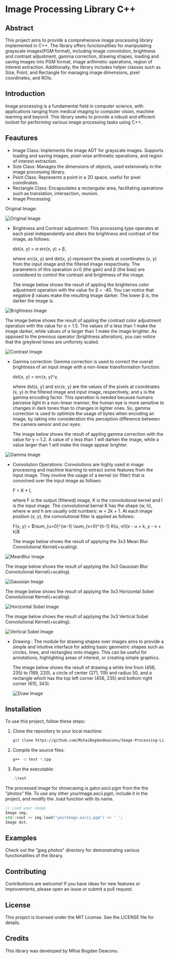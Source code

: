 # Image Processing Library C++

## Abstract

This project aims to provide a comprehensive image processing library implemented in C++. The library offers functionalities for manipulating grayscale images(PGM format), including image convolution, brightness and contrast adjustment, gamma correction, drawing shapes, loading and saving images into PGM format, image arithmetic operations, region of interest extraction. Additionally, the library includes helper classes such as Size, Point, and Rectangle for managing image dimensions, pixel coordinates, and ROIs.

## Introduction

Image processing is a fundamental field in computer science, with applications ranging from medical imaging to computer vision, machine learning and beyond. This library seeks to provide a robust and efficient toolset for performing various image processing tasks using C++.

## Feautures

- Image Class: Implements the image ADT for grayscale images. Supports loading and saving images, pixel-wise arithmetic operations, and region of interest extraction.
- Size Class: Manages the dimensions of objects, used extensively in the image processing library.
- Point Class: Represents a point in a 2D space, useful for pixel coordinates.
- Rectangle Class: Encapsulates a rectangular area, facilitating operations such as translation, intersection, reunion.
- Image Processing:
  
Original Image:


![Original Image](jpeg%20photos/gator.JPG)

- Brightness and Contrast adjustment: This processing type operates at each pixel independently and alters the brightness and contrast of the image, as follows:

  dst(x, y) = α⋅src(x, y) + β,
      
  where src(x, y) and dst(x, y) represent the pixels at coordinates (x, y) from the input image and the
  filtered image respectively. The parameters of this operation α>0 (the gain) and β (the bias) are considered to control the
  contrast and brightness of the image.

  The image below shows the result of appling the brightenss color adjustment operation with the value for β = -40.
  You can notice that negative β values make the resulting image darker. The lower β is, the darker the image is.


![Brightness Image](jpeg%20photos/brightness_output.JPG)

  The image below shows the result of appling the contrast color adjustment operation with the value for α = 1.5.
  The values of α less than 1 make the image darker, while values of α larger than 1 make the image brighter. As opposed to     the previous operator (brightness alteration), you can notice that the greylevel tones are uniformly scaled.


![Contrast Image](jpeg%20photos/contrast_output.JPG)

  

- Gamma correction: Gamma correction is used to correct the overall brightness of an input image with a non-linear
transformation function:

  dst(x, y) = src(x, y)^γ,
  
  where dst(x, y) and src(x, y) are the values of the pixels at coordinates (x, y) in the filtered image and
  input image, respectively, and γ is the gamma encoding factor. This operation is needed because
  humans perceive light in a non-linear manner; the human eye is more sensitive to changes in dark
  tones than to changes in lighter ones. So, gamma correction is used to optimize the usage of bytes
  when encoding an image, by taking into consideration this perception difference between the camera
  sensor and our eyes.

  The image below shows the result of appling gamma correction with the value for γ = 1.2. A value of γ less than 1 will        darken the image, while a value larger than 1 will make the image appear brighter.

  
![Gamma Image](jpeg%20photos/gamma_correction_output.JPG)  



- Convolution Operations: Convolutions are highly used in image processing and machine learning to extract some features
from the input image. They involve the usage of a kernel (or filter) that is convolved over the input image as follows:

  F = K * I,
  
  where F is the output (filtered) image, K is the convolutional kernel and I is the input image. The
  convolutional kernel K has the shape (w, h), where w and h are usually odd numbers: w = 2k + 1.
  At each image position (x, y), the convolutional filter is applied as follows:

  F(x, y) = $\sum_{u=0}^{w-1} \sum_{v=0}^{h-1} K(u, v)I(x - u + k, y - v + k)$

  The image below shows the result of applying the 3x3 Mean Blur Convolutional Kernel(+scaling).


![MeanBlur Image](jpeg%20photos/convolution_meanBlur.JPG)


  The image below shows the result of applying the 3x3 Gaussian Blur Convolutional Kernel(+scaling).


![Gaussian Image](jpeg%20photos/convolution_gaussianBlur.JPG)


  The image below shows the result of applying the 3x3 Horizontal Sobel Convolutional Kernel(+scaling).


![Horizontal Sobel Image](jpeg%20photos/convolution_horizontalSobel.JPG)

  The image below shows the result of applying the 3x3 Vertical Sobel Convolutional Kernel(+scaling).


![Vertical Sobel Image](jpeg%20photos/convolution_verticalSobel.JPG)
  

- Drawing : The module for drawing shapes over images aims
to provide a simple and intuitive interface for adding basic geometric shapes such as circles, lines, and
rectangles onto images. This can be useful for annotations, highlighting areas of interest, or creating
simple graphics.


  The image below shows the result of drawing a white line from (456, 235) to (189, 220), a circle of center (271, 119) and     radius 50, and a rectangle which has the top left corner (456, 235) and bottom right corner (615, 343).


  ![Draw Image](jpeg%20photos/drawing_output.JPG)

## Installation

To use this project, follow these steps:

1. Clone the repository to your local machine:

    ```bash
    git clone https://github.com/MihaiBogdanDeaconu/Image-Processing-Library
    ```

2. Compile the source files:

    ```bash
    g++ -o test *.cpp
    ```

3. Run the executable:

    ```bash
    .\test
    ```
The processed image for showcasing is gator.ascii.pgm from the the "photos" file. To use any other yourImage.ascii.pgm, include it in the project, and modify the .load function with its name.

```cpp
// Load your image
Image img;
std::cout << img.load("yourImage.ascii.pgm") << ' '; 
Image dst;
```

## Examples

Check out the "jpeg photos" directory for demonstrating various functionalities of the library.

## Contributing
Contributions are welcome! If you have ideas for new features or improvements, please open an issue or submit a pull request.

## License
This project is licensed under the MIT License. See the LICENSE file for details.

## Credits
This library was developed by Mihai Bogdan Deaconu.












